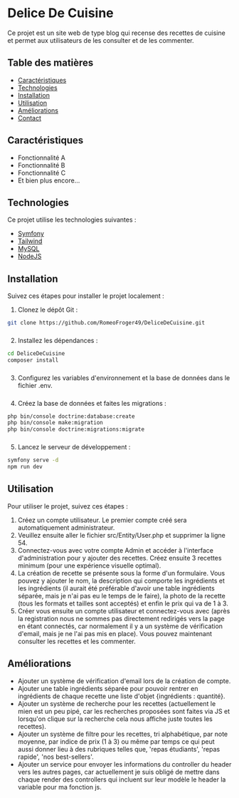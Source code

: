 # Delice De Cuisine


Ce projet est un site web de type blog qui recense des recettes de cuisine et permet aux utilisateurs de les consulter et de les commenter.
## Table des matières

- [Caractéristiques](#caractéristiques)
- [Technologies](#technologies)
- [Installation](#installation)
- [Utilisation](#utilisation)
- [Améliorations](#améliorations)
- [Contact](#contact)

## Caractéristiques

- Fonctionnalité A
- Fonctionnalité B
- Fonctionnalité C
- Et bien plus encore...

## Technologies

Ce projet utilise les technologies suivantes :

- [Symfony](https://symfony.com/)
- [Tailwind](https://tailwindcss.com/)
- [MySQL](https://www.mysql.com/)
- [NodeJS](https://nodejs.org/en/)


## Installation

Suivez ces étapes pour installer le projet localement :

1. Clonez le dépôt Git :

```bash
git clone https://github.com/RomeoFroger49/DeliceDeCuisine.git
```
###
2. Installez les dépendances :

```bash
cd DeliceDeCuisine
composer install
```
###
3. Configurez les variables d'environnement et la base de données dans le fichier .env.

###
4. Créez la base de données et faites les migrations :

```bash
php bin/console doctrine:database:create
php bin/console make:migration
php bin/console doctrine:migrations:migrate
```
###
5. Lancez le serveur de développement :

```bash 
symfony serve -d
npm run dev
```

## Utilisation

Pour utiliser le projet, suivez ces étapes :

1. Créez un compte utilisateur. Le premier compte créé sera automatiquement administrateur.
2. Veuillez ensuite aller le fichier src/Entity/User.php et supprimer la ligne 54. 
3. Connectez-vous avec votre compte Admin et accéder à l'interface d'administration pour y ajouter des recettes. Créez ensuite 3 recettes minimum (pour une expérience visuelle optimal).
4. La création de recette se présente sous la forme d'un formulaire. Vous pouvez y ajouter le nom, la description qui comporte les ingrédients et les ingrédients (il aurait été préférable d'avoir une table ingrédients séparée, mais je n'ai pas eu le temps de le faire), la photo de la recette (tous les formats et tailles sont acceptés) et enfin le prix qui va de 1 à 3.
5. Créer vous ensuite un compte utilisateur et connectez-vous avec (après la registration nous ne sommes pas directement redirigés vers la page en étant connectés, car normalement il y a un système de vérification d'email, mais je ne l'ai pas mis en place). Vous pouvez maintenant consulter les recettes et les commenter.

## Améliorations

- Ajouter un système de vérification d'email lors de la création de compte.
- Ajouter une table ingrédients séparée pour pouvoir rentrer en ingrédients de chaque recette une liste d'objet {ingrédients : quantité}.
- Ajouter un système de recherche pour les recettes (actuellement le mien est un peu pipé, car les recherches proposées sont faites via JS et lorsqu'on clique sur la recherche cela nous affiche juste toutes les recettes).
- Ajouter un système de filtre pour les recettes, tri alphabétique, par note moyenne, par indice de prix (1 à 3) ou même par temps ce qui peut aussi donner lieu à des rubriques telles que, 'repas étudiants', 'repas rapide', 'nos best-sellers'.
- Ajouter un service pour envoyer les informations du controller du header vers les autres pages, car actuellement je suis obligé de mettre dans chaque render des controllers qui incluent sur leur modèle le header la variable pour ma fonction js.
